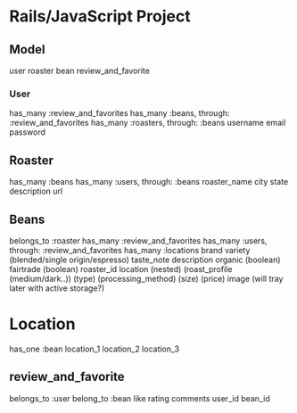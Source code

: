 # Rails/JavaScript Project

## Model  
user
roaster
bean
review_and_favorite

### User
has_many :review_and_favorites
has_many :beans, through: :review_and_favorites
has_many :roasters, through: :beans
username
email
password

## Roaster
has_many :beans
has_many :users, through: :beans
roaster_name
city
state
description
url

## Beans
belongs_to :roaster
has_many :review_and_favorites
has_many :users, through: :review_and_favorites
has_many :locations
brand
variety (blended/single origin/espresso)
taste_note
description
organic (boolean)
fairtrade (boolean)
roaster_id
location (nested)
(roast_profile (medium/dark..))
(type)
(processing_method)
(size)
(price)
image (will tray later with active storage?)

# Location
has_one :bean
location_1
location_2
location_3

## review_and_favorite
belongs_to :user
belong_to :bean
like
rating
comments
user_id
bean_id
